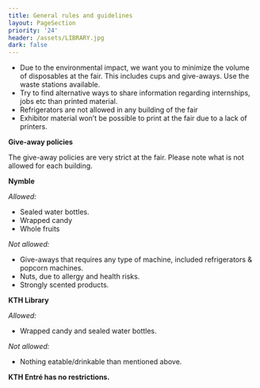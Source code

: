 ```yaml
---
title: General rules and guidelines
layout: PageSection
priority: '24'
header: /assets/LIBRARY.jpg
dark: false
---
```

* Due to the environmental impact, we want you to minimize the volume of disposables at the fair. This includes cups and give-aways. Use the waste stations available.
* Try to find alternative ways to share information regarding internships, jobs etc than printed material.
* Refrigerators are not allowed in any building of the fair
* Exhibitor material won’t be possible to print at the fair due to a lack of printers. 

**Give-away policies**

The give-away policies are very strict at the fair. Please note what is not allowed for each building.

**Nymble**

_Allowed:_

* Sealed water bottles.
* Wrapped candy
* Whole fruits

_Not allowed:_

* Give-aways that requires any type of machine, included refrigerators & popcorn machines.
* Nuts, due to allergy and health risks.
* Strongly scented products.

**KTH Library**

_Allowed:_

* Wrapped candy and sealed water bottles.

_Not allowed:_

* Nothing eatable/drinkable than mentioned above.

**KTH Entré has no restrictions.**
